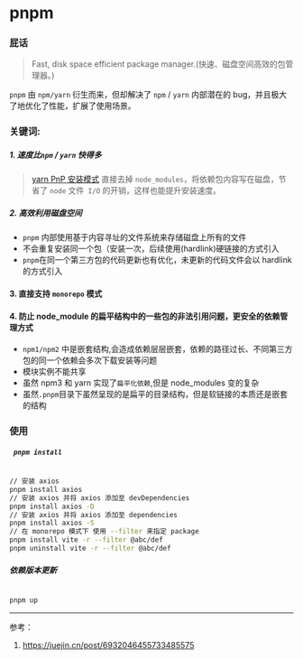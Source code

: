 <!--
 * @Author: hy
 * @Date: 2022-03-14 13:07:09
 * @LastEditors: hy
 * @Description:
 * @LastEditTime: 2022-03-14 14:44:58
 * @FilePath: /interview-questions/packages/pnpm-npm-yarn/pnpm/base.md
 * Copyright 2022 hy, All Rights Reserved.
 * 仅供学习使用~
-->

# pnpm

### 屁话

> Fast, disk space efficient package manager.(快速、磁盘空间高效的包管理器。)

`pnpm` 由 `npm/yarn` 衍生而来，但却解决了 `npm` / `yarn` 内部潜在的 bug，并且极大了地优化了性能，扩展了使用场景。

### 关键词:

##### 1. 速度比`npm` / `yarn` 快得多

> [ yarn PnP 安装模式](https://classic.yarnpkg.com/en/docs/pnp/)
> 直接去掉 `node_modules`，将依赖包内容写在磁盘，节省了 `node` 文件` I/O` 的开销，这样也能提升安装速度。

##### 2. 高效利用磁盘空间

- `pnpm` 内部使用基于内容寻址的文件系统来存储磁盘上所有的文件
- 不会重复安装同一个包（安装一次，后续使用(hardlink)硬链接的方式引入
- `pnpm`在同一个第三方包的代码更新也有优化，未更新的代码文件会以 hardlink 的方式引入

#### 3. 直接支持 `monorepo` 模式

#### 4. 防止 node_module 的扁平结构中的一些包的非法引用问题，更安全的依赖管理方式

- `npm1/npm2` 中是嵌套结构,会造成依赖层层嵌套，依赖的路径过长、不同第三方包的同一个依赖会多次下载安装等问题
- 模块实例不能共享
- 虽然 npm3 和 yarn 实现了`扁平化依赖`,但是 node_modules 变的复杂
- 虽然`.pnpm`目录下虽然呈现的是扁平的目录结构，但是软链接的本质还是嵌套的结构

### 使用

##### ` pnpm install`

```bash

// 安装 axios
pnpm install axios
// 安装 axios 并将 axios 添加至 devDependencies
pnpm install axios -D
// 安装 axios 并将 axios 添加至 dependencies
pnpm install axios -S
// 在 monorepo 模式下 使用 --filter 来指定 package
pnpm install vite -r --filter @abc/def
pnpm uninstall vite -r --filter @abc/def


```

##### 依赖版本更新

```bash

pnpm up

```

---

参考：

1. https://juejin.cn/post/6932046455733485575
